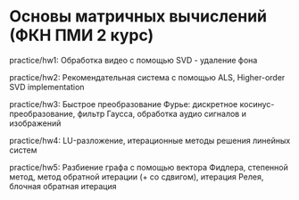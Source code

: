 # Основы матричных вычислений (ФКН ПМИ 2 курс)
practice/hw1: Обработка видео с помощью SVD - удаление фона

practice/hw2: Рекомендательная система с помощью ALS, Higher-order SVD implementation

practice/hw3: Быстрое преобразование Фурье: дискретное косинус-преобразование, фильтр Гаусса, обработка аудио сигналов и изображений

practice/hw4: LU-разложение, итерационные методы решения линейных систем

practice/hw5: Разбиение графа с помощью вектора Фидлера, степенной метод, метод обратной итерации (+ со сдвигом), итерация Релея, блочная обратная итерация
